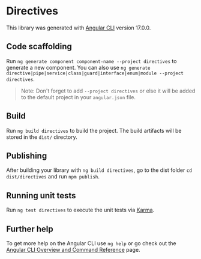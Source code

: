 # Directives

This library was generated with [Angular CLI](https://github.com/angular/angular-cli) version 17.0.0.

## Code scaffolding

Run `ng generate component component-name --project directives` to generate a new component. You can also use `ng generate directive|pipe|service|class|guard|interface|enum|module --project directives`.
> Note: Don't forget to add `--project directives` or else it will be added to the default project in your `angular.json` file. 

## Build

Run `ng build directives` to build the project. The build artifacts will be stored in the `dist/` directory.

## Publishing

After building your library with `ng build directives`, go to the dist folder `cd dist/directives` and run `npm publish`.

## Running unit tests

Run `ng test directives` to execute the unit tests via [Karma](https://karma-runner.github.io).

## Further help

To get more help on the Angular CLI use `ng help` or go check out the [Angular CLI Overview and Command Reference](https://angular.io/cli) page.
